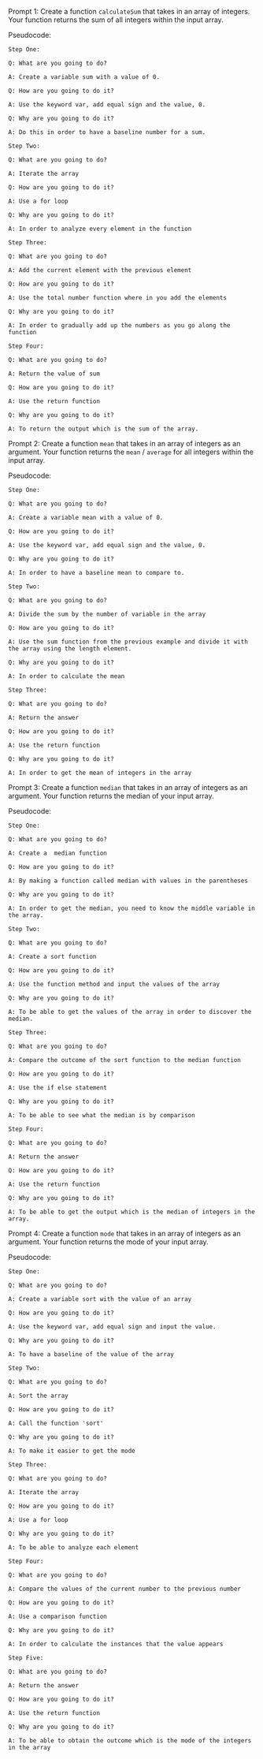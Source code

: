 Prompt 1: Create a function `calculateSum` that takes in an array of integers. 
Your function returns the sum of all integers within the input array.

Pseudocode: 

    Step One:

    Q: What are you going to do? 

    A: Create a variable sum with a value of 0. 

    Q: How are you going to do it? 

    A: Use the keyword var, add equal sign and the value, 0. 

    Q: Why are you going to do it? 

    A: Do this in order to have a baseline number for a sum. 

    Step Two: 

    Q: What are you going to do? 

    A: Iterate the array

    Q: How are you going to do it? 

    A: Use a for loop

    Q: Why are you going to do it? 

    A: In order to analyze every element in the function

    Step Three: 

    Q: What are you going to do? 

    A: Add the current element with the previous element

    Q: How are you going to do it? 

    A: Use the total number function where in you add the elements

    Q: Why are you going to do it? 

    A: In order to gradually add up the numbers as you go along the function

    Step Four: 

    Q: What are you going to do? 

    A: Return the value of sum

    Q: How are you going to do it? 

    A: Use the return function

    Q: Why are you going to do it? 

    A: To return the output which is the sum of the array.


Prompt 2: Create a function `mean` that takes in an array of integers as an argument. Your function returns the `mean` / `average` for all integers within the input array.

Pseudocode: 

    Step One:

    Q: What are you going to do? 

    A: Create a variable mean with a value of 0. 

    Q: How are you going to do it? 

    A: Use the keyword var, add equal sign and the value, 0. 

    Q: Why are you going to do it? 

    A: In order to have a baseline mean to compare to. 

    Step Two: 

    Q: What are you going to do? 

    A: Divide the sum by the number of variable in the array

    Q: How are you going to do it? 

    A: Use the sum function from the previous example and divide it with the array using the length element. 

    Q: Why are you going to do it? 

    A: In order to calculate the mean

    Step Three: 

    Q: What are you going to do? 

    A: Return the answer

    Q: How are you going to do it? 

    A: Use the return function

    Q: Why are you going to do it? 

    A: In order to get the mean of integers in the array


Prompt 3: Create a function `median` that takes in an array of integers as an argument. Your function returns the median of your input array.

Pseudocode: 

    Step One:

    Q: What are you going to do? 

    A: Create a  median function 

    Q: How are you going to do it? 

    A: By making a function called median with values in the parentheses

    Q: Why are you going to do it? 

    A: In order to get the median, you need to know the middle variable in the array.

    Step Two: 

    Q: What are you going to do? 

    A: Create a sort function

    Q: How are you going to do it? 

    A: Use the function method and input the values of the array

    Q: Why are you going to do it? 

    A: To be able to get the values of the array in order to discover the median.

    Step Three: 

    Q: What are you going to do? 

    A: Compare the outcome of the sort function to the median function

    Q: How are you going to do it? 

    A: Use the if else statement

    Q: Why are you going to do it? 

    A: To be able to see what the median is by comparison

    Step Four: 

    Q: What are you going to do? 

    A: Return the answer

    Q: How are you going to do it? 

    A: Use the return function

    Q: Why are you going to do it? 

    A: To be able to get the output which is the median of integers in the array. 


Prompt 4: Create a function `mode` that takes in an array of integers as an argument. Your function returns the mode of your input array.

Pseudocode:

    Step One:

    Q: What are you going to do? 

    A: Create a variable sort with the value of an array

    Q: How are you going to do it? 

    A: Use the keyword var, add equal sign and input the value.

    Q: Why are you going to do it? 

    A: To have a baseline of the value of the array

    Step Two: 

    Q: What are you going to do? 

    A: Sort the array 

    Q: How are you going to do it? 

    A: Call the function 'sort'

    Q: Why are you going to do it? 

    A: To make it easier to get the mode

    Step Three: 

    Q: What are you going to do? 

    A: Iterate the array 

    Q: How are you going to do it? 

    A: Use a for loop 

    Q: Why are you going to do it? 

    A: To be able to analyze each element

    Step Four: 

    Q: What are you going to do? 

    A: Compare the values of the current number to the previous number 

    Q: How are you going to do it? 

    A: Use a comparison function

    Q: Why are you going to do it? 

    A: In order to calculate the instances that the value appears 

    Step Five: 

    Q: What are you going to do? 

    A: Return the answer

    Q: How are you going to do it? 

    A: Use the return function

    Q: Why are you going to do it? 

    A: To be able to obtain the outcome which is the mode of the integers in the array

    







